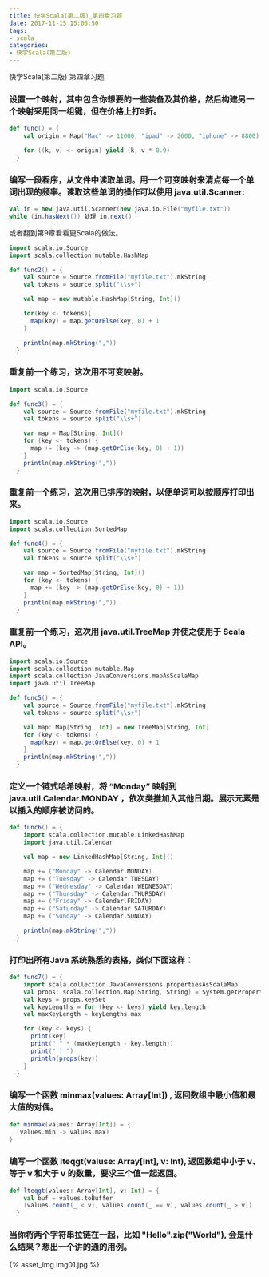 ```yaml
---
title: 快学Scala(第二版)_第四章习题
date: 2017-11-15 15:06:50
tags: 
- scala
categories: 
- 快学Scala(第二版)
---
```


快学Scala(第二版) 第四章习题
<!-- more -->

### 设置一个映射，其中包含你想要的一些装备及其价格，然后构建另一个映射采用同一组键，但在价格上打9折。
```scala
def func() = {
    val origin = Map("Mac" -> 11000, "ipad" -> 2600, "iphone" -> 8800)

    for ((k, v) <- origin) yield (k, v * 0.9)
  }
```

### 编写一段程序，从文件中读取单词。用一个可变映射来清点每一个单词出现的频率。读取这些单词的操作可以使用 java.util.Scanner:
```scala
val in = new java.util.Scanner(new java.io.File("myfile.txt"))
while (in.hasNext()) 处理 in.next()
```
或者翻到第9章看看更Scala的做法。
```scala
import scala.io.Source  
import scala.collection.mutable.HashMap  

def func2() = {
    val source = Source.fromFile("myfile.txt").mkString
    val tokens = source.split("\\s+")

    val map = new mutable.HashMap[String, Int]()

    for(key <- tokens){
      map(key) = map.getOrElse(key, 0) + 1
    }

    println(map.mkString(","))
  }
```

### 重复前一个练习，这次用不可变映射。
```scala
import scala.io.Source

def func3() = {
    val source = Source.fromFile("myfile.txt").mkString
    val tokens = source.split("\\s+")

    var map = Map[String, Int]()
    for (key <- tokens) {
      map += (key -> (map.getOrElse(key, 0) + 1))
    }
    println(map.mkString(","))
  }
```

### 重复前一个练习，这次用已排序的映射，以便单词可以按顺序打印出来。
```scala
import scala.io.Source  
import scala.collection.SortedMap

def func4() = {
    val source = Source.fromFile("myfile.txt").mkString
    val tokens = source.split("\\s+")

    var map = SortedMap[String, Int]()
    for (key <- tokens) {
      map += (key -> (map.getOrElse(key, 0) + 1))
    }
    println(map.mkString(","))
  }
```

### 重复前一个练习，这次用 java.util.TreeMap 并使之使用于 Scala API。
```scala
import scala.io.Source  
import scala.collection.mutable.Map  
import scala.collection.JavaConversions.mapAsScalaMap  
import java.util.TreeMap  

def func5() = {
    val source = Source.fromFile("myfile.txt").mkString
    val tokens = source.split("\\s+")

    val map: Map[String, Int] = new TreeMap[String, Int]
    for (key <- tokens) {
      map(key) = map.getOrElse(key, 0) + 1
    }
    println(map.mkString(","))
  }
```

### 定义一个链式哈希映射，将 “Monday” 映射到 java.util.Calendar.MONDAY ，依次类推加入其他日期。展示元素是以插入的顺序被访问的。
```scala
def func6() = {
    import scala.collection.mutable.LinkedHashMap
    import java.util.Calendar

    val map = new LinkedHashMap[String, Int]()

    map += ("Monday" -> Calendar.MONDAY)
    map += ("Tuesday" -> Calendar.TUESDAY)
    map += ("Wednesday" -> Calendar.WEDNESDAY)
    map += ("Thursday" -> Calendar.THURSDAY)
    map += ("Friday" -> Calendar.FRIDAY)
    map += ("Saturday" -> Calendar.SATURDAY)
    map += ("Sunday" -> Calendar.SUNDAY)

    println(map.mkString(","))
  }
```

### 打印出所有Java 系统熟悉的表格，类似下面这样：
```scala
def func7() = {
    import scala.collection.JavaConversions.propertiesAsScalaMap
    val props: scala.collection.Map[String, String] = System.getProperties
    val keys = props.keySet
    val keyLengths = for (key <- keys) yield key.length
    val maxKeyLength = keyLengths.max

    for (key <- keys) {
      print(key)
      print(" " * (maxKeyLength - key.length))
      print(" | ")
      println(props(key))
    }
  }
```

### 编写一个函数 minmax(values: Array[Int]) , 返回数组中最小值和最大值的对偶。
```scala
def minmax(values: Array[Int]) = {
  (values.min -> values.max)
}
```

### 编写一个函数 lteqgt(valuse: Array[Int], v: Int), 返回数组中小于 v、等于 v 和大于 v 的数量，要求三个值一起返回。
```scala
def lteqgt(values: Array[Int], v: Int) = {
    val buf = values.toBuffer
    (values.count(_ < v), values.count(_ == v), values.count(_ > v))
  }
```

### 当你将两个字符串拉链在一起，比如 "Hello".zip("World"), 会是什么结果？想出一个讲的通的用例。
{% asset_img img01.jpg %}
